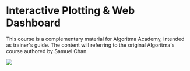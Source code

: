 # Interactive Plotting & Web Dashboard

This course is a complementary material for Algoritma Academy, intended as trainer's guide. The content will referring to the original Algoritma's course authored by Samuel Chan.

![]('assets/concept-map.png')
